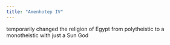 ```yaml
---
title: "Amenhotep IV"
---
```

temporarily changed the religion of Egypt from polytheistic to a monotheistic with just a Sun God


